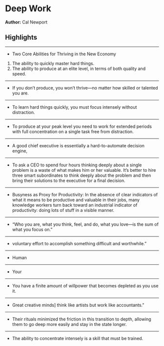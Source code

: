 # Deep Work  
**Author:** Cal Newport

## Highlights

---

- Two Core Abilities for Thriving in the New Economy
1. The ability to quickly master hard things.
2. The ability to produce at an elite level, in terms of both quality and speed.


---

-  If you don’t produce, you won’t thrive—no matter how skilled or talented you are.

---

-  To learn hard things quickly, you must focus intensely without distraction.

---

- To produce at your peak level you need to work for extended periods with full concentration on a single task free from distraction. 

---

- A good chief executive is essentially a hard-to-automate decision engine,

---

- To ask a CEO to spend four hours thinking deeply about a single problem is a waste of what makes him or her valuable. It’s better to hire three smart subordinates to think deeply about the problem and then bring their solutions to the executive for a final decision.

---

- Busyness as Proxy for Productivity: In the absence of clear indicators of what it means to be productive and valuable in their jobs, many knowledge workers turn back toward an industrial indicator of productivity: doing lots of stuff in a visible manner.

---

- “Who you are, what you think, feel, and do, what you love—is the sum of what you focus on.”

---

- voluntary effort to accomplish something difficult and worthwhile.”

---

- Human

---

- Your

---

- You have a finite amount of willpower that becomes depleted as you use it.

---

- Great creative minds] think like artists but work like accountants.”


---

- Their rituals minimized the friction in this transition to depth, allowing them to go deep more easily and stay in the state longer.

---

- The ability to concentrate intensely is a skill that must be trained.

